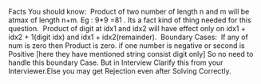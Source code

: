 Facts You should know:
​
Product of two number of length n and m will be atmax of length n+m.
Eg : 9*9 =81 . Its a fact kind of thing needed for this question.
​
Product of digit at idx1 and idx2 will have effect only on idx1 + idx2 + 1(digit idx) and idx1 + idx2(remainder).
​
Boundary Cases:
​
If any of num is zero then Product is zero.
if one number is negative or second is Positive [here they have mentioned string consist digit only]
So no need to handle this boundary Case. But in Interview Clarify this from your Interviewer.Else you may get Rejection even after Solving Correctly.